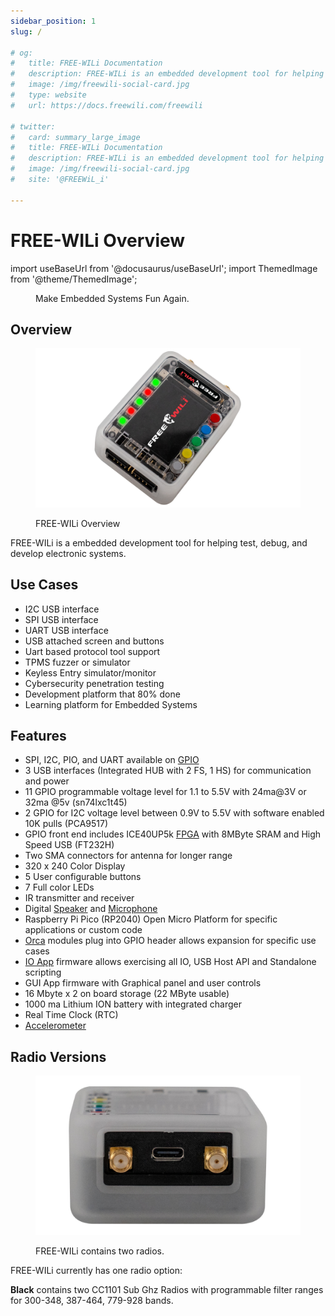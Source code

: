 ```yaml
---
sidebar_position: 1
slug: /

# og:
#   title: FREE-WILi Documentation
#   description: FREE-WILi is an embedded development tool for helping test, debug, and develop electronic systems.
#   image: /img/freewili-social-card.jpg
#   type: website
#   url: https://docs.freewili.com/freewili

# twitter:
#   card: summary_large_image
#   title: FREE-WILi Documentation
#   description: FREE-WILi is an embedded development tool for helping test, debug, and develop electronic systems.
#   image: /img/freewili-social-card.jpg
#   site: '@FREEWiL_i'

---
```


# FREE-WILi Overview

import useBaseUrl from '@docusaurus/useBaseUrl';
import ThemedImage from '@theme/ThemedImage';

<!-- <div class="text--center">

<figure>

![FREE-WILi Overview](./assets/freewili-overview.jpg "FREE-WILi Overview")
<figcaption>Make Embedded Systems Fun Again.</figcaption>
</figure>
</div> -->



<div class="text--center">

<figure>
  <ThemedImage
    alt="FREE-WILi Overview"
    sources={{
      light: useBaseUrl('./img/freewili-overview-light.jpg'),
      dark: useBaseUrl('./img/freewili-overview.jpg'),
    }}
  />
  <figcaption>Make Embedded Systems Fun Again.</figcaption>
</figure>
</div>

## Overview

<div class="text--center">

<figure>

![FREE-WILi Overview](./assets/Free_WiLi_Overview.png "FREE-WILi Overview")
<figcaption>FREE-WILi Overview</figcaption>
</figure>
</div>

FREE-WILi is a embedded development tool for helping test, debug, and develop electronic systems.

## Use Cases

- I2C USB interface
- SPI USB interface
- UART USB interface
- USB attached screen and buttons <!-- - Uart based protocol tool support (cxpi, sent, flexwire) -->
- Uart based protocol tool support
- TPMS fuzzer or simulator
- Keyless Entry simulator/monitor
- Cybersecurity penetration testing
- Development platform that 80% done
- Learning platform for Embedded Systems
<!-- - TI Wireless Battery Management -->
<!-- - Interface for:
  - 6LoWPAN
  - Amazon Sidewalk
  - IEEE 802.15.4
  - MIOTY
  - Proprietary 2.4 GHz
  - Thread
  - Wi-SUN NWP
  - Wireless M-Bus
  - Zigbee -->
<!-- - Learning platform for Embedded Systems -->

## Features

- SPI, I2C, PIO, and UART available on [GPIO](/gpio)
- 3 USB interfaces (Integrated HUB with 2 FS, 1 HS) for communication and power
- 11 GPIO programmable voltage level for 1.1 to 5.5V with 24ma@3V or 32ma @5v (sn74lxc1t45)
- 2 GPIO for I2C voltage level between 0.9V to 5.5V with software enabled 10K pulls (PCA9517)
- GPIO front end includes ICE40UP5k [FPGA](/hardware-low-level-details/ice40-fpga/ice40-fpga-overview) with 8MByte SRAM and High Speed USB (FT232H)
- Two SMA connectors for antenna for longer range
- 320 x 240 Color Display
- 5 User configurable buttons
- 7 Full color LEDs
- IR transmitter and receiver
- Digital [Speaker](/gui-screen-buttons-and-lights/making-sounds) and [Microphone](/gui-screen-buttons-and-lights/capturing-audio-from-microphone)
- Raspberry Pi Pico (RP2040) Open Micro Platform for specific applications or custom code
- [Orca](/extending-with-orcas) modules plug into GPIO header allows expansion for specific use cases
- [IO App](/io-app) firmware allows exercising all IO, USB Host API and Standalone scripting
- GUI App firmware with Graphical panel and user controls
- 16 Mbyte x 2 on board storage (22 MByte usable)
- 1000 ma Lithium ION battery with integrated charger
- Real Time Clock (RTC)
- [Accelerometer](/gui-screen-buttons-and-lights/accelerometer)

## Radio Versions

<div class="text--center">

<figure>

![Radio Versions](./assets/radio-versions.png "Radio Versions")
<figcaption>FREE-WILi contains two radios.</figcaption>
</figure>
</div>

FREE-WILi currently has one radio option:

<span class="span-black">**Black**</span> contains two CC1101 Sub Ghz Radios with programmable filter ranges for 300-348, 387-464, 779-928 bands.

<!-- <span style={{color:'red'}}>**Red**</span> contains two CC1352P7 MCUs with Sub Ghz Radio and 2.4 Ghz radios with high level support for 6LoWPAN, Amazon Sidewalk, IEEE 802.15.4, MIOTY, Proprietary 2.4 GHz, Thread, Wi-SUN NWP, Wireless M-Bus, Zigbee

<span style={{color:'#a855f7'}}>**Purple**</span> contains two CC2662 MCUs for supporting and testing TI Wireless BMS Applications

<span style={{color:'#3b82f6'}}>**Blue**</span> contains no radio for lower cost applications or applications where radios are not permitted. -->